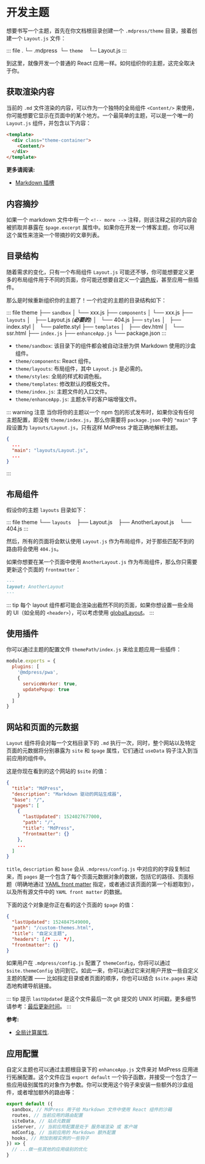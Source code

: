 # 开发主题

想要书写一个主题，首先在你文档根目录创建一个 `.mdpress/theme` 目录，接着创建一个 `Layout.js` 文件：

::: file
.
└─ .mdpress
   └─ `theme`
       └─ Layout.js
:::

到这里，就像开发一个普通的 React 应用一样。如何组织你的主题，这完全取决于你。

## 获取渲染内容

当前的 `.md` 文件渲染的内容，可以作为一个独特的全局组件 `<Content/>` 来使用，你可能想要它显示在页面中的某个地方。一个最简单的主题，可以是一个唯一的 `Layout.js` 组件，并包含以下内容：

``` html
<template>
  <div class="theme-container">
    <Content/>
  </div>
</template>
```

**更多请阅读:**

- [Markdown 插槽](../guide/markdown-slot.md)

## 内容摘抄

如果一个 markdown 文件中有一个 `<!-- more -->` 注释，则该注释之前的内容会被抓取并暴露在 `$page.excerpt` 属性中。如果你在开发一个博客主题，你可以用这个属性来渲染一个带摘抄的文章列表。

## 目录结构

随着需求的变化，只有一个布局组件 `Layout.js` 可能还不够，你可能想要定义更多的布局组件用于不同的页面，你可能还想要自定义一个[调色板](../config/README.md#palette-styl)，甚至应用一些插件。

那么是时候重新组织你的主题了！一个约定的主题的目录结构如下：

::: file
theme
├── `sandbox`
│   └── xxx.js
├── `components`
│   └── xxx.js
├── `layouts`
│   ├── Layout.js _(**必要的**)_
│   └── 404.js
├── `styles`
│   ├── index.styl
│   └── palette.styl
├── `templates`
│   ├── dev.html
│   └── ssr.html
├── `index.js`
├── `enhanceApp.js`
└── package.json
:::

- `theme/sandbox`: 该目录下的组件都会被自动注册为供 Markdown 使用的沙盒组件。
- `theme/components`: React 组件。
- `theme/layouts`: 布局组件，其中  `Layout.js` 是必需的。
- `theme/styles`: 全局的样式和调色板。
- `theme/templates`: 修改默认的模板文件。
- `theme/index.js`: 主题文件的入口文件。
- `theme/enhanceApp.js`: 主题水平的客户端增强文件。

::: warning 注意
当你将你的主题以一个 npm 包的形式发布时，如果你没有任何主题配置，即没有 `theme/index.js`，那么你需要将 `package.json` 中的 `"main"` 字段设置为 `layouts/Layout.js`，只有这样 MdPress 才能正确地解析主题。

```json
{
  ...
  "main": "layouts/Layout.js",
  ...
}
```

:::

## 布局组件

假设你的主题 `layouts` 目录如下：

::: file
theme
└── `layouts`
    ├── Layout.js
    ├── AnotherLayout.js
    └── 404.js
:::

然后，所有的页面将会默认使用 `Layout.js` 作为布局组件，对于那些匹配不到的路由将会使用 `404.js`。

如果你想要在某一个页面中使用 `AnotherLayout.js` 作为布局组件，那么你只需要更新这个页面的 `frontmatter`：

```markdown
---
layout: AnotherLayout
---
````

::: tip
每个 layout 组件都可能会渲染出截然不同的页面，如果你想设置一些全局的 UI（如全局的 `<header>`），可以考虑使用 [globalLayout](./option-api.md#globallayout)。
:::

## 使用插件

你可以通过主题的配置文件 `themePath/index.js` 来给主题应用一些插件：

```js
module.exports = {
  plugins: [
    '@mdpress/pwa',
    { 
      serviceWorker: true,
      updatePopup: true
    }
  ]
}
```

## 网站和页面的元数据

`Layout` 组件将会对每一个文档目录下的 `.md` 执行一次，同时，整个网站以及特定页面的元数据将分别暴露为 `site` 和 `$page` 属性，它们通过 `useData` 钩子注入到当前应用的组件中。

这是你现在看到的这个网站的 `$site` 的值：

``` json
{
  "title": "MdPress",
  "description": "Markdown 驱动的网站生成器",
  "base": "/",
  "pages": [
    {
      "lastUpdated": 1524027677000,
      "path": "/",
      "title": "MdPress",
      "frontmatter": {}
    },
    ...
  ]
}
```

`title`, `description` 和 `base` 会从 `.mdpress/config.js` 中对应的的字段复制过来，而 `pages` 是一个包含了每个页面元数据对象的数据，包括它的路径、页面标题（明确地通过 [YAML front matter](../guide/markdown.md#front-matter) 指定，或者通过该页面的第一个标题取到），以及所有源文件中的 `YAML front matter` 的数据。

下面的这个对象是你正在看的这个页面的 `$page` 的值：

``` json
{
  "lastUpdated": 1524847549000,
  "path": "/custom-themes.html",
  "title": "自定义主题",
  "headers": [/* ... */],
  "frontmatter": {}
}
```

如果用户在 `.mdpress/config.js` 配置了 `themeConfig`，你将可以通过 `$site.themeConfig` 访问到它。如此一来，你可以通过它来对用户开放一些自定义主题的配置 —— 比如指定目录或者页面的顺序，你也可以结合 `$site.pages` 来动态地构建导航链接。

::: tip 提示
`lastUpdated` 是这个文件最后一次 git 提交的 UNIX 时间戳，更多细节请参考：[最后更新时间](./default-theme-config.md#最后更新时间)。
:::

**参考:**

- [全局计算属性](../guide/global-computed.md).


## 应用配置

自定义主题也可以通过主题根目录下的 `enhanceApp.js` 文件来对 MdPress 应用进行拓展配置。这个文件应当 `export default` 一个钩子函数，并接受一个包含了一些应用级别属性的对象作为参数。你可以使用这个钩子来安装一些额外的沙盒组件，或者增加额外的路由等：

``` js
export default ({
  sandbox, // MdPress 用于给 Markdown 文件中使用 React 组件的沙箱
  routes, // 当前应用的路由配置
  siteData, // 站点元数据
  isServer, // 当前应用配置是处于 服务端渲染 或 客户端
  mdConfig, // 当前应用的 Markdown 额外配置
  hooks, // 附加到根实例的一些钩子
}) => {
  // ...做一些其他的应用级别的优化
}
```
